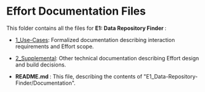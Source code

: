 # Effort Documentation Files

This folder contains all the files for <b> E1: Data Repository Finder </b>: 

* [1_Use-Cases](https://github.com/NIH-NICHD-Ecosystem/E1_Data-Repository-Finder/tree/main/Documentation/1_Use-Cases): Formalized documentation describing interaction requirements and Effort scope.

* [2_Supplemental](https://github.com/NIH-NICHD-Ecosystem/E1_Data-Repository-Finder/tree/main/Documentation/2_Supplemental): Other technical documentation describing Effort design and build decisions.



* <b> README.md </b>: This file, describing the contents of "E1_Data-Repository-Finder/Documentation".

<br/>


